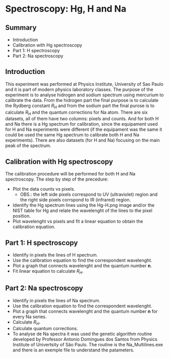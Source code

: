 # **Spectroscopy: Hg, H and Na**

## **Summary**

- Introduction
- Calibration with Hg spectroscopy
- Part 1: H spectroscopy
- Part 2: Na spectroscopy

## **Introduction**

This experiment was performed at Physics Institute, University of Sao Paulo and it is part of modern physics laboratory classes. The purpose of the experiment is to analyse hidrogen and sodium spectrum using mercurium to calibrate the data. From the hidrogen part the final purpose is to calculate the Rydberg constant $R_H$ and from the sodium part the final purose is to calculate $R_H$
and the quantum corrections for Na atom.
There are six datasets, all of them have two columns: pixels and counts. And for both H and Na there is a Hg spectrum for calibration, since the equipament used for H and Na experiments were different (if the equipament was the same it could be used the same Hg spectrum to calibrate both H and Na experiments). There are also datasets (for H and Na) focusing on the main peak of the spectrum.

## **Calibration with Hg spectroscopy**

The calibration procedure will be performed for both H and Na spectroscopy.
The step by step of the precedure:

- Plot the data counts vs pixels.
  - OBS.: the left side pixels correspond to UV (ultraviolet) region and the right side pixels corrspond to IR (infrared) region.
- Identify the Hg spectrum lines using the Hg-H.png image and/or the NIST table for Hg and relate the wavelenght of the lines to the pixel position.
- Plot wavelenght vs pixels and fit a linear equation to obtain the calibration equation.


## **Part 1: H spectroscopy**

- Identify in pixels the lines of H spectrum.
- Use the calibration equation to find the correspondent wavelenght.
- Plot a graph that connects wavelenght and the quantum number **n**.
- Fit linear equation to calculate $R_H$.

## **Part 2: Na spectroscopy**

- Identify in pixels the lines of Na spectrum.
- Use the calibration equation to find the correspondent wavelenght.
- Plot a graph that connects wavelenght and the quantum number **n** for every Na series.
- Calculate $R_H$.
- Calculate quantum corrections. 
- To analyse de Na spectra it was used the genetic algorithm routine developed by Professor Antonio Domingues dos Santos from Physics Institute of Univertsity of São Paulo. The routine is the Na_Multilines.exe and there is an exemple file to understand the patameters.
